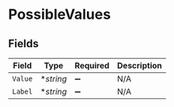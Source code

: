 # PossibleValues


## Fields

| Field              | Type               | Required           | Description        |
| ------------------ | ------------------ | ------------------ | ------------------ |
| `Value`            | **string*          | :heavy_minus_sign: | N/A                |
| `Label`            | **string*          | :heavy_minus_sign: | N/A                |